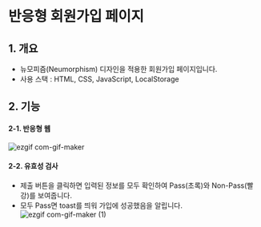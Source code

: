 # 반응형 회원가입 페이지
## 1. 개요
- 뉴모피즘(Neumorphism) 디자인을 적용한 회원가입 페이지입니다.
- 사용 스택 : HTML, CSS, JavaScript, LocalStorage


## 2. 기능
#### 2-1. 반응형 웹
![ezgif com-gif-maker](https://user-images.githubusercontent.com/70611956/162658430-d8c94222-060b-4532-bac3-cb179fc00e6c.gif)

#### 2-2. 유효성 검사
- 제출 버튼을 클릭하면 입력된 정보를 모두 확인하여 Pass(초록)와 Non-Pass(빨강)를 보여줍니다.
- 모두 Pass면 toast를 띄워 가입에 성공했음을 알립니다.
![ezgif com-gif-maker (1)](https://user-images.githubusercontent.com/70611956/162659102-222b7305-0081-4b95-9952-943b06733305.gif)